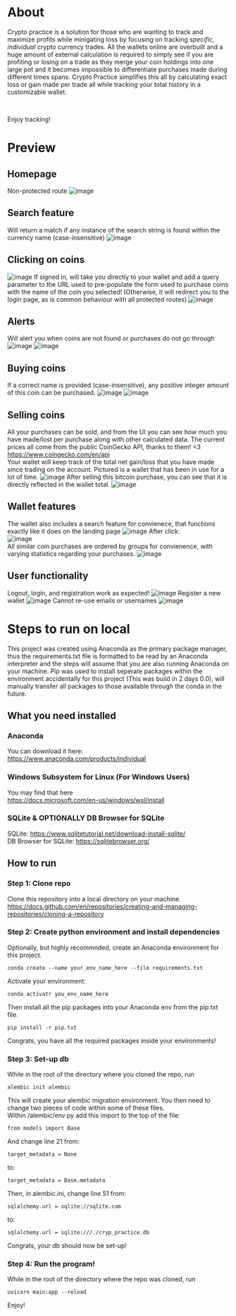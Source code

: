 # About
Crypto practice is a solution for those who are wanting to track and maximize profits while minigating loss by focusing on tracking _specific, individual_ crypto currency trades. All the wallets online are overbuilt and a huge amount of external calculation is required to simply see if you are profiting or losing on a trade as they merge your coin holdings into one large pot and it becomes impossible to differentiate purchases made during different times spans. Crypto Practice simplifies this all by calculating exact loss or gain made per trade all while tracking your total history in a customizable wallet.

<br />

Enjoy tracking!

# Preview
## Homepage
Non-protected route
![image](https://user-images.githubusercontent.com/73137447/155801709-91177fd1-22b3-4fde-b7e8-2c8078ecc170.png)
## Search feature
Will return a match if any instance of the search string is found within the currency name (case-insensitive)
![image](https://user-images.githubusercontent.com/73137447/155802940-e23aeae7-ac06-4a31-96de-047122e899e0.png)
## Clicking on coins
![image](https://user-images.githubusercontent.com/73137447/155803039-a96d74d5-e174-4b7f-bad9-679bcf4c3519.png)
If signed in, will take you directly to your wallet and add a query parameter to the URL used to pre-populate the form used to purchase coins with the name of the coin you selected! (Otherwise, it will redirect you to the login page, as is common behaviour with all protected routes)
![image](https://user-images.githubusercontent.com/73137447/155803059-fa235a8d-5f09-4d2e-8085-95db08d95f9a.png)
## Alerts 
Will alert you when coins are not found or purchases do not go through
![image](https://user-images.githubusercontent.com/73137447/155803156-109ab527-e756-418b-bc61-cf19d63dfcd0.png)
![image](https://user-images.githubusercontent.com/73137447/155803177-b039bee1-98ef-4880-83e2-095f1149fc37.png)
## Buying coins
If a correct name is provided (case-insensitive), any positive integer amount of this coin can be purchased.
![image](https://user-images.githubusercontent.com/73137447/155803725-a2f35b4a-82ae-4f49-beb4-2482ce3f659e.png)
![image](https://user-images.githubusercontent.com/73137447/155803763-ada04872-44a4-4ae0-aefd-3d2f6202bd34.png)
## Selling coins
All your purchases can be sold, and from the UI you can see how much you have made/lost per purchase along with other calculated data.
The current prices all come from the public CoinGecko API, thanks to them! <3 <br />
https://www.coingecko.com/en/api
<br />
Your wallet will keep track of the total net gain/loss that you have made since trading on the account. Pictured is a wallet that has been in use for a lot of time.
![image](https://user-images.githubusercontent.com/73137447/155804702-3a1c3fd8-75f9-4b82-80e6-38ffa262a114.png)
After selling this bitcoin purchase, you can see that it is directly reflected in the wallet total.
![image](https://user-images.githubusercontent.com/73137447/155804722-81690e5f-d4d4-44b3-b782-9b96013d47a6.png)
## Wallet features
The wallet also includes a search feature for convienece, that functions exactly like it does on the landing page
![image](https://user-images.githubusercontent.com/73137447/155804953-34b76e69-d45e-4df2-8098-f6b2a08d62a7.png)
After click: <br />
![image](https://user-images.githubusercontent.com/73137447/155804978-81b09461-5996-4a81-94d4-a0a7cd43246b.png)
<br />
All similar coin purchases are ordered by groups for convienence, with varying statistics regarding your purchases.
![image](https://user-images.githubusercontent.com/73137447/155805085-e136fa09-75e1-4944-9e21-12a89b38f1e1.png)
## User functionality
Logout, login, and registration work as expected!
![image](https://user-images.githubusercontent.com/73137447/155805162-5274ee1c-3d9f-43a1-b82d-2268ebaf2f7c.png)
Register a new wallet
![image](https://user-images.githubusercontent.com/73137447/155805200-aff98631-c41d-4684-82b5-9edafdaf881f.png)
Cannot re-use emails or usernames
![image](https://user-images.githubusercontent.com/73137447/155805269-092ab7ce-d04a-43d5-9b42-c127a650a9ed.png)
 

# Steps to run on local
This project was created using Anaconda as the primary package manager, thus the requirements.txt file is formatted to be read by an Anaconda interpreter and the steps will assume that you are also running Anaconda on your machine. Pip was used to install seperate packages within the environment accidentally for this project (This was build in 2 days 0.0), will manually transfer all packages to those available through the conda in the future.
## What you need installed
### Anaconda
You can download it here: <br />
https://www.anaconda.com/products/individual
### Windows Subsystem for Linux (For Windows Users)
You may find that here <br />
https://docs.microsoft.com/en-us/windows/wsl/install
### SQLite & OPTIONALLY DB Browser for SQLite
SQLite: https://www.sqlitetutorial.net/download-install-sqlite/
<br/>
DB Browser for SQLite: https://sqlitebrowser.org/

## How to run
### Step 1: Clone repo
Clone this repository into a local directory on your machine. <br />
https://docs.github.com/en/repositories/creating-and-managing-repositories/cloning-a-repository
<br />
### Step 2: Create python environment and install dependencies
Optionally, but highly recommnded, create an Anaconda environment for this project. <br/>
```
conda create --name your_env_name_here --file requirements.txt
```
Activate your environment:
```
conda activatr you_env_name_here
```
Then install all the pip packages into your Anaconda env from the pip.txt file. <br />
```
pip install -r pip.txt
```
Congrats, you have all the required packages inside your environments!
### Step 3: Set-up db
While in the root of the directory where you cloned the repo, run
```
alembic init alembic
```
This will create your alembic migration environment. You then need to change two pieces of code within some of these files.
<br />
Within /alembic/env.py add this import to the top of the file:
```
from models import Base
```
And change line 21 from:
```
target_metadata = None
```
to:
```
target_metadata = Base.metadata
```
Then, in alembic.ini, change line 51 from:
```
sqlalchemy.url = sqlite://sqlite.com
```
to:
```
sqlalchemy.url = sqlite:///./cryp_practice.db

```
Congrats, your db should now be set-up!
### Step 4: Run the program!
While in the root of the directory where the repo was cloned, run 
```
uvicorn main:app --reload
```
Enjoy!
